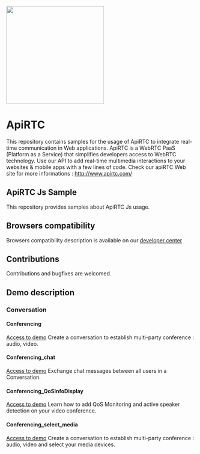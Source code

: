 
<a href="https://www.apirtc.com"><img src="https://apirtc.com/wp-content/uploads/2018/09/ApiRTC_relook_branding_v01.png" width="260"></a>


# ApiRTC
This repository contains samples for the usage of ApiRTC to integrate real-time communication in Web applications.
ApiRTC is a WebRTC PaaS (Platform as a Service) that simplifies developers access to WebRTC technology.
Use our API to add real-time multimedia interactions to your websites & mobile apps with a few lines of code.
Check our apiRTC Web site for more informations : http://www.apirtc.com/

## ApiRTC Js Sample
This repository provides samples about ApiRTC Js usage.

## Browsers compatibility
Browsers compatibility description is available on our [developer center](https://dev.apirtc.com/compatibility/index)

## Contributions
Contributions and bugfixes are welcomed.

## Demo description
### Conversation
#### Conferencing
[Access to demo](https://dev.apirtc.com/tutorials/conferencing/conf)
Create a conversation to establish multi-party conference : audio, video.
#### Conferencing_chat
[Access to demo](https://dev.apirtc.com/tutorials/conferencing/chat)
Exchange chat messages between all users in a Conversation.
#### Conferencing_QoSInfoDisplay
[Access to demo](https://dev.apirtc.com/tutorials/conferencing/conf_qos)
Learn how to add QoS Monitoring and active speaker detection on your video conference.
#### Conferencing_select_media
[Access to demo](https://dev.apirtc.com/tutorials/conferencing/conf_select)
Create a conversation to establish multi-party conference : audio, video and select your media devices.

